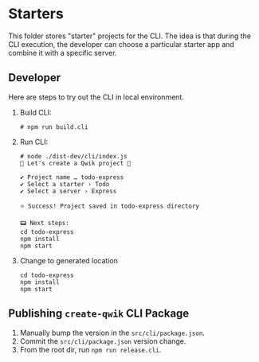 # Starters

This folder stores "starter" projects for the CLI. The idea is that during the CLI execution, the developer can choose a particular starter app and combine it with a specific server.

## Developer

Here are steps to try out the CLI in local environment.

1. Build CLI:

   ```
   # npm run build.cli
   ```

1. Run CLI:

   ```
   # node ./dist-dev/cli/index.js
   💫 Let's create a Qwik project 💫

   ✔ Project name … todo-express
   ✔ Select a starter › Todo
   ✔ Select a server › Express

   ⭐️ Success! Project saved in todo-express directory

   📟 Next steps:
   cd todo-express
   npm install
   npm start
   ```

1. Change to generated location
   ```
   cd todo-express
   npm install
   npm start
   ```

## Publishing `create-qwik` CLI Package

1. Manually bump the version in the `src/cli/package.json`.
1. Commit the `src/cli/package.json` version change.
1. From the root dir, run `npm run release.cli`.
